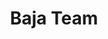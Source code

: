 ---
title: Baja Team
description: Schulich Off-road
bg_image: images/about/202021-group-council-1-banner.jpg
logo: 
layout: team
subtitle: 
president:
  name: 
  title: 
  bio_img: "/images/teams/team-1.jpg"
  email: 
social:
  website: ''
  facebook: ''
  twitter: ''
  instagram: ''
  linkedin: ''
  youtube: ''
draft: true

---